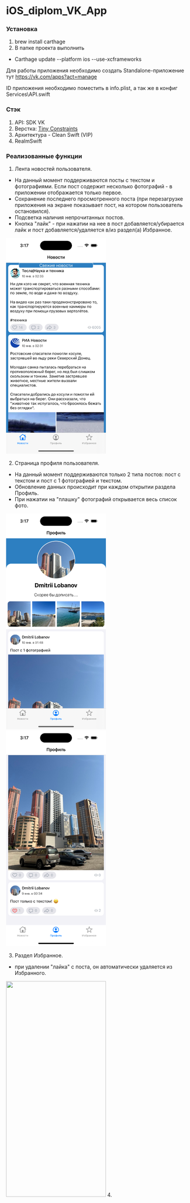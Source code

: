# iOS_diplom_VK_App

### Установка
1. brew install carthage 
2. В папке проекта выполнить
- Carthage update --platform ios --use-xcframeworks

Для работы приложения необходимо создать Standalone-приложение тут https://vk.com/apps?act=manage

ID приложения необходимо поместить в info.plist, а так же в конфиг Services\API.swift

### Стэк
1. API: SDK VK
2. Верстка: [Tiny Constraints](https://github.com/roberthein/TinyConstraints)
3. Архитектура - Clean Swift (VIP)
4. RealmSwift

### Реализованные функции
1. Лента новостей пользователя.
- На данный момент поддерживаются посты с текстом и фотографиями. Если пост содержит несколько фотографий - в приложении отображается только первое.
- Сохранение последнего просмотренного поста (при перезагрузке приложения на экране показывает пост, на котором пользователь остановился).
- Подсветка наличия непрочитанных постов.
- Кнопка "лайк" - при нажатии на нее в пост добавляется/убирается лайк и пост добавляется/удаляется в/из раздел(а) Избранное.
<img src="images/feed.png" width="273" height="590">

2. Страница профиля пользователя.
- На данный момент поддерживаются только 2 типа постов: пост с текстом и пост с 1 фотографией и текстом.
- Обновление данных происходит при каждом открытии раздела Профиль.
- При нажатии на "плашку" фотографий открывается весь список фото.
<img src="images/profile1.png" width="273" height="590">
<img src="images/profile2.png" width="273" height="590">

3. Раздел Избранное.
- при удалении "лайка" с поста, он автоматически удаляется из Избранного.
<img src="images/favourite.png" width="273" height="590">
4.


